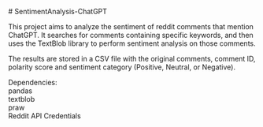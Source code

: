 <p># SentimentAnalysis-ChatGPT

This project aims to analyze the sentiment of reddit comments that mention ChatGPT. It searches for comments
containing specific keywords, and then uses the TextBlob library to perform sentiment analysis on those comments.

The results are stored in a CSV file with the original comments, comment ID, polarity score and sentiment
category (Positive, Neutral, or Negative).

Dependencies:
<br>pandas
<br>textblob
<br>praw
<br>Reddit API Credentials
